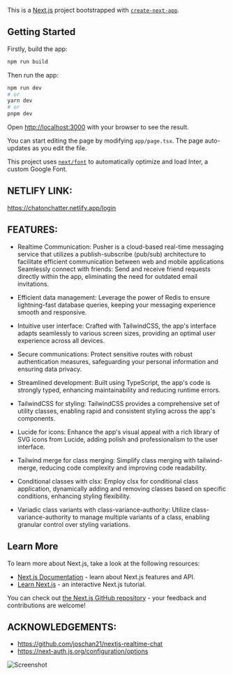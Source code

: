 This is a [Next.js](https://nextjs.org/) project bootstrapped with [`create-next-app`](https://github.com/vercel/next.js/tree/canary/packages/create-next-app).

## Getting Started

Firstly, build the app:
```bash
npm run build
```
Then run the app:
```bash
npm run dev
# or
yarn dev
# or
pnpm dev
```

Open [http://localhost:3000](http://localhost:3000) with your browser to see the result.

You can start editing the page by modifying `app/page.tsx`. The page auto-updates as you edit the file.

This project uses [`next/font`](https://nextjs.org/docs/basic-features/font-optimization) to automatically optimize and load Inter, a custom Google Font.

## NETLIFY LINK:
https://chatonchatter.netlify.app/login

## FEATURES:
* Realtime Communication: Pusher is a cloud-based real-time messaging service that utilizes a publish-subscribe (pub/sub) architecture to facilitate efficient communication between web and mobile applications
Seamlessly connect with friends: Send and receive friend requests directly within the app, eliminating the need for outdated email invitations.

* Efficient data management: Leverage the power of Redis to ensure lightning-fast database queries, keeping your messaging experience smooth and responsive.

* Intuitive user interface: Crafted with TailwindCSS, the app's interface adapts seamlessly to various screen sizes, providing an optimal user experience across all devices.

* Secure communications: Protect sensitive routes with robust authentication measures, safeguarding your personal information and ensuring data privacy.

* Streamlined development: Built using TypeScript, the app's code is strongly typed, enhancing maintainability and reducing runtime errors.

* TailwindCSS for styling: TailwindCSS provides a comprehensive set of utility classes, enabling rapid and consistent styling across the app's components.

* Lucide for icons: Enhance the app's visual appeal with a rich library of SVG icons from Lucide, adding polish and professionalism to the user interface.

* Tailwind merge for class merging: Simplify class merging with tailwind-merge, reducing code complexity and improving code readability.

* Conditional classes with clsx: Employ clsx for conditional class application, dynamically adding and removing classes based on specific conditions, enhancing styling flexibility.

* Variadic class variants with class-variance-authority: Utilize class-variance-authority to manage multiple variants of a class, enabling granular control over styling variations.

## Learn More
To learn more about Next.js, take a look at the following resources:

- [Next.js Documentation](https://nextjs.org/docs) - learn about Next.js features and API.
- [Learn Next.js](https://nextjs.org/learn) - an interactive Next.js tutorial.

You can check out [the Next.js GitHub repository](https://github.com/vercel/next.js/) - your feedback and contributions are welcome!

## ACKNOWLEDGEMENTS:
* https://github.com/joschan21/nextjs-realtime-chat
* https://next-auth.js.org/configuration/options

![Screenshot]([http://url/to/img.png](https://ibb.co/WyHvxzr)https://ibb.co/WyHvxzr)





